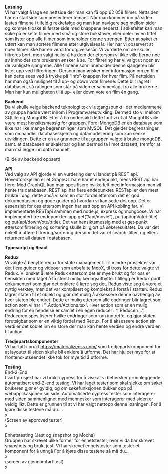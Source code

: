 **Løsning** <br/>
Vi har valgt å lage en nettside der man kan få opp 62 058 filmer. 
Nettsiden har en startside som presenterer temaet. Når man kommer inn på siden lastes filmene i 
tilfeldig rekkefølge og man kan navigere seg mellom sider og komme tilbake til første side med knappene 
nederst. I søkefeltet kan man søke på enkelte filmer med små og store bokstaver, eller deler av en tittel 
som lister opp alle filmer som inneholder denne strengen. Etter at søket er utført kan man sortere filmene 
etter utgivelsesår. Her har vi observert at noen filmer ikke har en verdi for utgivelsesår. Vi vurderte om 
de skulle filtreres bort, men valgt heller å ha dem der ettersom vi ikke ville fjerne noe av innholdet som 
brukeren ønsker å se. For filtrering har vi valgt ut noen av de vanligste sjangrene. Alle filmene som inneholder 
denne sjangeren blir listet opp ved filtreringen. Dersom man ønsker mer informasjon om en film kan dette sees ved 
å trykke på “info”-knappen for hver film. På nettsiden har man også mulighet til å up- og down vote filmene. Dette 
blir lagret i databasen, så ratingen som står på siden er sammenlagt fra alle brukerne. Man har kun muligheten til å
up- eller down vote en film én gang.

**Backend**<br/>
Da vi skulle velge backend teknologi tok vi utgangspunkt i det medlemmene av gruppa hadde vært innom i Programvareutvikling. Dermed sto vi mellom SQLite og MongoDB. 
Etter å ha undersøkt dette fant vi ut at MongoDB ville være mest hensiktsmessig for gruppen. Fordi  MongoDB er en database som ikke har like mange begrensninger som MySQL. Det gjelder begrensninger som omhandler databaseskjema og datamodellering som kan senke utviklingen. Dette er en av grunnene til at gruppen valgte å bruke mongoDB, samt. at databasen er skalerbar og kan dermed ta i mot datasett, fremfor at man må legge inn data manuelt.<br/>

(Bilde av backend oppsett)

**API**<br/>
Ved valg av API gjorde vi en vurdering der vi landet på REST api. Hovedforskjellen er et GraphQL bare har et endepunkt, mens REST api har flere. Med GraphQL kan man spesifisere hvilke felt med informasjon man vil hente fra databasen. REST api har flere endepunkter. RESTapi er den mest brukte i dag, dette anså vi som en stor fordel ettersom det er god dokumentasjon og gode guider på hvordan vi kan sette det opp. Det er essensielt for oss ettersom ingen har satt opp en API kobling før. Vi implementerte RESTapi sammen med node.js, express og mongoose. 
Vi har implementert tre endepunkter. app.get(“/api/movie”), put(api/upVote/:title) og put(api/downVote/:title). Det var hensiktsmessig med et get-punkt ettersom filtrering og sortering skulle bli gjort på søkeresultatet. Da var det enkelt å utføre filtrering/sortering dersom det var et search-filter, og ellers returnere all dataen i databasen.<br/>

**Typescript og React** <br/>

**Redux** <br/>
Vi valgte å benytte redux for state management. Til mindre prosjekter var det flere guider og videoer som anbefalte MobX, til tross for dette valgte vi Redux. Vi ønsket å lære Redux ettersom det er mye brukt og for oss er hensikten med faget å få størst mulig læringsutbytte. I tillegg er Redux godt dokumentert som gjør det enklere å lære seg det. Redux viste seg å være et nyttig verktøy, men det var komplisert og komplekst å forstå i starten.
Redux lagrer staten til et objekt og gjør det mulig å aksessere denne uavhengig av hvor staten ble endret. Dette er mulig ettersom alle endringer blir lagret som action som vi har i “..Action/Actions.tsx”. Hver action som er en mulig endring for en hendelse er samlet i en egen reducer i “..Reducer/…”. Reduceren spesifiserer hvilke endringer som kan inntreffe, og gjør staten forutsigbar som er en viktig fordel med Redux. For å aksessere action sin verdi er det koblet inn en store der man kan hente verdien og endre verdien til action.

**Tredjepartskomponenter** <br/>
Vi har tatt i brukt https://materializecss.com/ som tredjepartskomponent for at layoutet til siden skulle bli enklere å utforme. Det har hjulpet mye for at frontend-utseendet ikke tok for mye tid å utforme.



**Testing** <br/>
End-2-End<br/>
I vårt prosjekt har vi brukt cypress for å vise at vi behersker grunnleggende automatisert end-2-end testing. Vi har laget tester som skal sjekke om søket brukeren gjør er gyldig, og om søkefunksjonen dukker opp på webapplikasjonen sin side. Automatiserte cypress tester som interagerer med siden sammenlignet med mennesker som interagerer med siden er veldig likt. Dette er grunnen til at vi har valgt nettopp denne løsningen. 
For å kjøre disse testene må du….<br/>
x<br/>
(Screen av approved tester)<br/>
x<br/>

Enhetstesting (Jest og snapshot og Mocha)<br/>
Gruppen har skrevet ulike former for enhetstester, hvor vi da har skrevet snapshots og brukt jest. Vi har skrevet enhetstester som tester et komponent for å unngå 
For å kjøre disse testene så må du...<br/>
x<br/>
(screen av gjennomført test)<br/>
x<br/>



